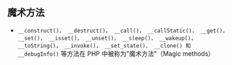 ## 魔术方法
* `__construct()， __destruct()， __call()， __callStatic()， __get()， __set()， __isset()， __unset()， __sleep()， __wakeup()， __toString()， __invoke()， __set_state()， __clone() 和 __debugInfo()` 等方法在 PHP 中被称为"魔术方法"（Magic methods）
